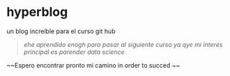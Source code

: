 # hyperblog
un blog increíble para el curso git hub
>*ehe aprendido enogh para pasar al siguiente curso ya qye mi interes principal es parender data science*

~~Espero encontrar pronto mi camino in order to succed ~~
